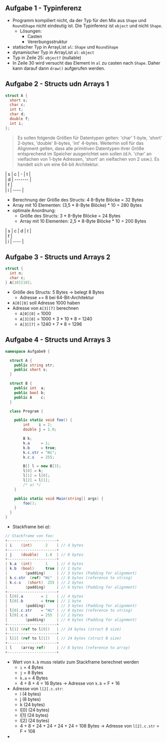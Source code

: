 ## Aufgabe 1 - Typinferenz

- Programm kompiliert nicht, da der Typ für den Mix aus `Shape` und `RoundShape` nicht eindeutig ist. Die Typinferenz
  ist `object` und nicht `Shape`.
    - Lösungen:
        - Casten
        - Vererbungsstruktur
- statischer Typ in ArrayList `al`: `Shape` und `RoundShape`
- dynamischer Typ in ArrayList `al`: `object`
- Typ in Zeile 25: `object?` (nullable)
- In Zeile 30 wird versucht das Element in `al` zu casten nach `Shape`. Daher kann darauf dann `draw()` aufgerufen
  werden.

## Aufgabe 2 - Structs udn Arrays 1

```csharp
struct A {
  short s;
  char c;
  int t;
  char d;
  double f;
  int i;
};
```

> Es sollen folgende Größen für Datentypen gelten: 'char' 1-byte, 'short' 2-bytes, 'double' 8-bytes, 'int' 4-bytes.
Weiterhin soll für das Alignment gelten, dass alle primitiven Datentypen ihrer Größe entsprechend im Speicher ausgerichtet
sein sollen (d.h. 'char' an vielfachen von 1-byte Adressen, 'short' an vielfachen von 2 usw.). Es handelt sich um eine 64-bit
Architektur.

| s | c | - | t | <br>
| d | ------- | <br>
| f | <br>
| i | ---- |

- Berechnung der Größe des Structs: 4 8-Byte Blöcke = 32 Bytes
- Array mit 10 Elementen: (3,5 * 8-Byte Blöcke) * 10 = 280 Bytes
- optimale Anordnung:
  - Größe des Structs: 3 * 8-Byte Blöcke = 24 Bytes
  - Array mit 10 Elementen: 2,5 * 8-Byte Blöcke * 10 = 200 Bytes

| s | c | d | t | <br>
| f | <br>
| i | ---- |

## Aufgabe 3 - Structs und Arrays 2

```csharp
struct {
  int n;
  char c;
} A[10][10];
```

- Größe des Structs: 5 Bytes &rarr; belegt 8 Bytes
  - Adresse += 8 bei 64-Bit-Architektur
- `A[0][0]` soll Adresse 1000 haben
- Adresse von `A[3][7]` berechnen
  - `A[0][0]` = 1000
  - `A[3][0]` = 1000 + 3 * 10 * 8 = 1240
  - `A[3][7]` = 1240 + 7 * 8 = 1296

## Aufgabe 4 - Structs und Arrays 3

```csharp
namespace Aufgabe9 {

  struct A {
    public string str;
    public short s;
  }

  struct B {
    public int  a;
    public bool b;
    public A    c;
  }

  class Program {

    public static void foo() {
        int    i = 2;
        double j = 1.0;

        B k;
        k.a     = 1;
        k.b     = true;
        k.c.str = "Hi";
        k.c.s   = 255;

        B[] l = new B[3];
        l[0] = k;
        l[1] = l[0];
        l[2] = l[1];
        /* a) */
    }

    public static void Main(string[] args) {
        foo();
    }
  }
}
```

- Stackframe bei *a)*:
```csharp
// Stackframe von foo:
+----------------------+ 
| i    (int)      2    | // 4 bytes
+----------------------+
| j    (double)   1.0  | // 8 bytes
+----------------------+
| k.a  (int)      1    | // 4 bytes
| k.b  (bool)     true | // 1 byte
|        (padding)     | // 3 bytes (Padding for alignment)
| k.c.str  (ref) "Hi"  | // 8 bytes (reference to string)
| k.c.s   (short)  255 | // 2 bytes
|        (padding)     | // 6 bytes (Padding for alignment)
+----------------------+
| l[0].a        = 1    | // 4 bytes
| l[0].b        = true | // 1 byte
|        (padding)     | // 3 bytes (Padding for alignment)
| l[0].c.str    = "Hi" | // 8 bytes (reference to string)
| l[0].c.s      = 255  | // 2 bytes
|        (padding)     | // 6 bytes (Padding for alignment)
+----------------------+
| l[1] (ref to l[0])   | // 24 bytes (struct B size)
+----------------------+
| l[2] (ref to l[1])   | // 24 bytes (struct B size)
+----------------------+
| l    (array ref)     | // 8 bytes (reference to array)
+----------------------+
```

- Wert von `k.b` muss relativ zum Stackframe berechnet werden
  - `i` = 4 Bytes
  - `j` = 8 Bytes
  - `k.a` = 4 Bytes
  - 4 + 8 + 4 = 16 Bytes &rarr; Adresse von `k.b` = F + 16
- Adresse von `l[2].c.str`:
  - i (4 bytes)
  - j (8 bytes)
  - k (24 bytes)
  - l[0] (24 bytes)
  - l[1] (24 bytes)
  - l[2] (24 bytes)
  - 4 + 8 + 24 + 24 + 24 + 24 = 108 Bytes &rarr; Adresse von `l[2].c.str` = F + 108
- 
